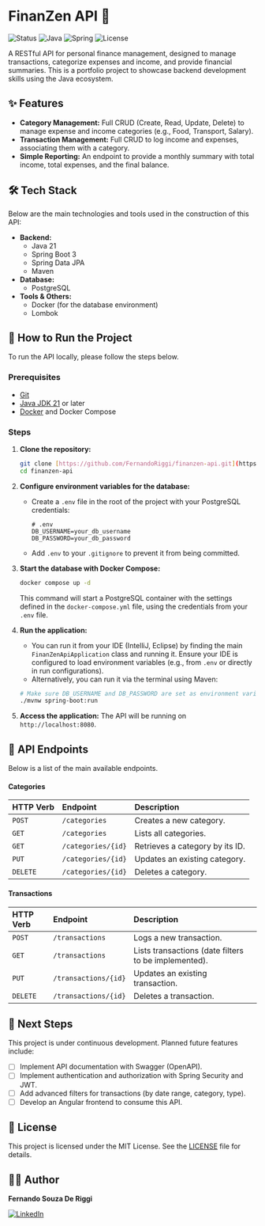 # FinanZen API 💸

![Status](https://img.shields.io/badge/status-active%20development-green)
![Java](https://img.shields.io/badge/Java-21-blue)
![Spring](https://img.shields.io/badge/Spring%20Boot-3.x-green)
![License](https://img.shields.io/badge/License-MIT-yellow.svg)

A RESTful API for personal finance management, designed to manage transactions, categorize expenses and income, and provide financial summaries. This is a portfolio project to showcase backend development skills using the Java ecosystem.

## ✨ Features

* **Category Management:** Full CRUD (Create, Read, Update, Delete) to manage expense and income categories (e.g., Food, Transport, Salary).
* **Transaction Management:** Full CRUD to log income and expenses, associating them with a category.
* **Simple Reporting:** An endpoint to provide a monthly summary with total income, total expenses, and the final balance.

## 🛠️ Tech Stack

Below are the main technologies and tools used in the construction of this API:

* **Backend:**
    * Java 21
    * Spring Boot 3
    * Spring Data JPA
    * Maven
* **Database:**
    * PostgreSQL
* **Tools & Others:**
    * Docker (for the database environment)
    * Lombok

## 🚀 How to Run the Project

To run the API locally, please follow the steps below.

### Prerequisites

* [Git](https://git-scm.com)
* [Java JDK 21](https://www.oracle.com/java/technologies/downloads/#java21) or later
* [Docker](https://www.docker.com/products/docker-desktop/) and Docker Compose

### Steps

1.  **Clone the repository:**
    ```bash
    git clone [https://github.com/FernandoRiggi/finanzen-api.git](https://github.com/FernandoRiggi/finanzen-api.git)
    cd finanzen-api
    ```

2.  **Configure environment variables for the database:**
    * Create a `.env` file in the root of the project with your PostgreSQL credentials:
        ```dotenv
        # .env
        DB_USERNAME=your_db_username
        DB_PASSWORD=your_db_password
        ```
    * Add `.env` to your `.gitignore` to prevent it from being committed.

3.  **Start the database with Docker Compose:**
    ```bash
    docker compose up -d
    ```
    This command will start a PostgreSQL container with the settings defined in the `docker-compose.yml` file, using the credentials from your `.env` file.

4.  **Run the application:**
    * You can run it from your IDE (IntelliJ, Eclipse) by finding the main `FinanZenApiApplication` class and running it. Ensure your IDE is configured to load environment variables (e.g., from `.env` or directly in run configurations).
    * Alternatively, you can run it via the terminal using Maven:
    ```bash
    # Make sure DB_USERNAME and DB_PASSWORD are set as environment variables in your shell
    ./mvnw spring-boot:run
    ```

5.  **Access the application:**
    The API will be running on `http://localhost:8080`.

## 📝 API Endpoints

Below is a list of the main available endpoints.

#### Categories
| HTTP Verb | Endpoint         | Description                         |
| :-------- | :--------------- | :---------------------------------- |
| `POST`    | `/categories`    | Creates a new category.             |
| `GET`     | `/categories`    | Lists all categories.               |
| `GET`     | `/categories/{id}` | Retrieves a category by its ID.    |
| `PUT`     | `/categories/{id}` | Updates an existing category.       |
| `DELETE`  | `/categories/{id}` | Deletes a category.                 |

#### Transactions
| HTTP Verb | Endpoint          | Description                                    |
| :-------- | :---------------- | :--------------------------------------------- |
| `POST`    | `/transactions`   | Logs a new transaction.                        |
| `GET`     | `/transactions`   | Lists transactions (date filters to be implemented). |
| `PUT`     | `/transactions/{id}` | Updates an existing transaction.               |
| `DELETE`  | `/transactions/{id}` | Deletes a transaction.                         |

## 🔮 Next Steps

This project is under continuous development. Planned future features include:
- [ ] Implement API documentation with Swagger (OpenAPI).
- [ ] Implement authentication and authorization with Spring Security and JWT.
- [ ] Add advanced filters for transactions (by date range, category, type).
- [ ] Develop an Angular frontend to consume this API.

## 📄 License

This project is licensed under the MIT License. See the [LICENSE](LICENSE) file for details.

## 👨‍💻 Author

**Fernando Souza De Riggi**

[![LinkedIn](https://img.shields.io/badge/LinkedIn-0077B5?style=for-the-badge&logo=linkedin&logoColor=white)](https://www.linkedin.com/in/fernandoriggi/)
